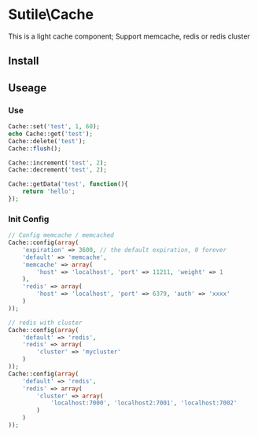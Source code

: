# Sutile\Cache
This is a light cache component;
Support memcache, redis or redis cluster

## Install


## Useage


### Use
```PHP
Cache::set('test', 1, 60);
echo Cache::get('test');
Cache::delete('test');
Cache::flush();

Cache::increment('test', 2);
Cache::decrement('test', 2);

Cache::getData('test', function(){
    return 'hello';
});

```


### Init Config

```PHP
// Config memcache / memcached
Cache::config(array(
    'expiration' => 3600, // the default expiration, 0 forever
    'default' => 'memcache',
    'memcache' => array(
        'host' => 'localhost', 'port' => 11211, 'weight' => 1
    ),
    'redis' => array(
        'host' => 'localhost', 'port' => 6379, 'auth' => 'xxxx'
    )
));

// redis with cluster
Cache::config(array(
    'default' => 'redis',
    'redis' => array(
        'cluster' => 'mycluster'
    )
));
Cache::config(array(
    'default' => 'redis',
    'redis' => array(
        'cluster' => array(
            'localhost:7000', 'localhost2:7001', 'localhost:7002'
        )
    )
));
```



